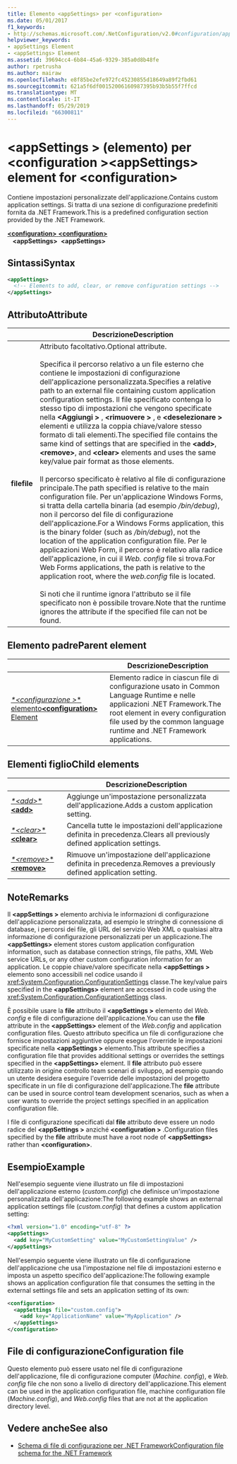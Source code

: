 ```yaml
---
title: Elemento <appSettings> per <configuration>
ms.date: 05/01/2017
f1_keywords:
- http://schemas.microsoft.com/.NetConfiguration/v2.0#configuration/appSettings
helpviewer_keywords:
- appSettings Element
- <appSettings> Element
ms.assetid: 39694cc4-6b84-45a6-9329-385a0d8b48fe
author: rpetrusha
ms.author: mairaw
ms.openlocfilehash: e8f85be2efe972fc45230855d18649a89f2fbd61
ms.sourcegitcommit: 621a5f6df00152006160987395b93b5b55f7ffcd
ms.translationtype: MT
ms.contentlocale: it-IT
ms.lasthandoff: 05/29/2019
ms.locfileid: "66300811"
---
```

# <a name="appsettings-element-for-configuration"></a><span data-ttu-id="cbf2e-102">\<appSettings > (elemento) per \<configuration ></span><span class="sxs-lookup"><span data-stu-id="cbf2e-102">\<appSettings> element for \<configuration></span></span>

<span data-ttu-id="cbf2e-103">Contiene impostazioni personalizzate dell'applicazione.</span><span class="sxs-lookup"><span data-stu-id="cbf2e-103">Contains custom application settings.</span></span> <span data-ttu-id="cbf2e-104">Si tratta di una sezione di configurazione predefiniti fornita da .NET Framework.</span><span class="sxs-lookup"><span data-stu-id="cbf2e-104">This is a predefined configuration section provided by the .NET Framework.</span></span>

<span data-ttu-id="cbf2e-105">[ **\<configuration>** ](~/docs/framework/configure-apps/file-schema/configuration-element.md) </span><span class="sxs-lookup"><span data-stu-id="cbf2e-105">[**\<configuration>**](~/docs/framework/configure-apps/file-schema/configuration-element.md) </span></span>  
<span data-ttu-id="cbf2e-106">&nbsp;&nbsp; **\<appSettings>**</span><span class="sxs-lookup"><span data-stu-id="cbf2e-106">&nbsp;&nbsp;**\<appSettings>**</span></span>

## <a name="syntax"></a><span data-ttu-id="cbf2e-107">Sintassi</span><span class="sxs-lookup"><span data-stu-id="cbf2e-107">Syntax</span></span>

```xml
<appSettings>
  <!-- Elements to add, clear, or remove configuration settings -->
</appSettings>
```

## <a name="attribute"></a><span data-ttu-id="cbf2e-108">Attributo</span><span class="sxs-lookup"><span data-stu-id="cbf2e-108">Attribute</span></span>

|           | <span data-ttu-id="cbf2e-109">Descrizione</span><span class="sxs-lookup"><span data-stu-id="cbf2e-109">Description</span></span> |
| --------- | ----------- |
| <span data-ttu-id="cbf2e-110">**file**</span><span class="sxs-lookup"><span data-stu-id="cbf2e-110">**file**</span></span>  | <span data-ttu-id="cbf2e-111">Attributo facoltativo.</span><span class="sxs-lookup"><span data-stu-id="cbf2e-111">Optional attribute.</span></span><br><br><span data-ttu-id="cbf2e-112">Specifica il percorso relativo a un file esterno che contiene le impostazioni di configurazione dell'applicazione personalizzata.</span><span class="sxs-lookup"><span data-stu-id="cbf2e-112">Specifies a relative path to an external file containing custom application configuration settings.</span></span> <span data-ttu-id="cbf2e-113">Il file specificato contenga lo stesso tipo di impostazioni che vengono specificate nella  **\<Aggiungi >** ,  **\<rimuovere >** , e  **\<deselezionare >** elementi e utilizza la coppia chiave/valore stesso formato di tali elementi.</span><span class="sxs-lookup"><span data-stu-id="cbf2e-113">The specified file contains the same kind of settings that are specified in the **\<add>**, **\<remove>**, and **\<clear>** elements and uses the same key/value pair format as those elements.</span></span><br><br><span data-ttu-id="cbf2e-114">Il percorso specificato è relativo al file di configurazione principale.</span><span class="sxs-lookup"><span data-stu-id="cbf2e-114">The path specified is relative to the main configuration file.</span></span> <span data-ttu-id="cbf2e-115">Per un'applicazione Windows Forms, si tratta della cartella binaria (ad esempio */bin/debug*), non il percorso del file di configurazione dell'applicazione.</span><span class="sxs-lookup"><span data-stu-id="cbf2e-115">For a Windows Forms application, this is the binary folder (such as */bin/debug*), not the location of the application configuration file.</span></span> <span data-ttu-id="cbf2e-116">Per le applicazioni Web Form, il percorso è relativo alla radice dell'applicazione, in cui il *Web. config* file si trova.</span><span class="sxs-lookup"><span data-stu-id="cbf2e-116">For Web Forms applications, the path is relative to the application root, where the *web.config* file is located.</span></span><br><br><span data-ttu-id="cbf2e-117">Si noti che il runtime ignora l'attributo se il file specificato non è possibile trovare.</span><span class="sxs-lookup"><span data-stu-id="cbf2e-117">Note that the runtime ignores the attribute if the specified file can not be found.</span></span> |

## <a name="parent-element"></a><span data-ttu-id="cbf2e-118">Elemento padre</span><span class="sxs-lookup"><span data-stu-id="cbf2e-118">Parent element</span></span>

|     | <span data-ttu-id="cbf2e-119">Descrizione</span><span class="sxs-lookup"><span data-stu-id="cbf2e-119">Description</span></span> |
| --- | ----------- |
| [<span data-ttu-id="cbf2e-120"> *\*\<configurazione >** elemento</span><span class="sxs-lookup"><span data-stu-id="cbf2e-120">**\<configuration>** Element</span></span>](~/docs/framework/configure-apps/file-schema/configuration-element.md) | <span data-ttu-id="cbf2e-121">Elemento radice in ciascun file di configurazione usato in Common Language Runtime e nelle applicazioni .NET Framework.</span><span class="sxs-lookup"><span data-stu-id="cbf2e-121">The root element in every configuration file used by the common language runtime and .NET Framework applications.</span></span> |

## <a name="child-elements"></a><span data-ttu-id="cbf2e-122">Elementi figlio</span><span class="sxs-lookup"><span data-stu-id="cbf2e-122">Child elements</span></span>

|     | <span data-ttu-id="cbf2e-123">Descrizione</span><span class="sxs-lookup"><span data-stu-id="cbf2e-123">Description</span></span> |
| --- | ----------- |
| [<span data-ttu-id="cbf2e-124"> *\*\<add>** </span><span class="sxs-lookup"><span data-stu-id="cbf2e-124">**\<add>**</span></span>](~/docs/framework/configure-apps/file-schema/appsettings/add-element-for-appsettings.md) | <span data-ttu-id="cbf2e-125">Aggiunge un'impostazione personalizzata dell'applicazione.</span><span class="sxs-lookup"><span data-stu-id="cbf2e-125">Adds a custom application setting.</span></span> |
| [<span data-ttu-id="cbf2e-126"> *\*\<clear>** </span><span class="sxs-lookup"><span data-stu-id="cbf2e-126">**\<clear>**</span></span>](~/docs/framework/configure-apps/file-schema/appsettings/clear-element-for-appsettings.md) | <span data-ttu-id="cbf2e-127">Cancella tutte le impostazioni dell'applicazione definita in precedenza.</span><span class="sxs-lookup"><span data-stu-id="cbf2e-127">Clears all previously defined application settings.</span></span> |
| [<span data-ttu-id="cbf2e-128"> *\*\<remove>** </span><span class="sxs-lookup"><span data-stu-id="cbf2e-128">**\<remove>**</span></span>](~/docs/framework/configure-apps/file-schema/appsettings/remove-element-for-appsettings.md) | <span data-ttu-id="cbf2e-129">Rimuove un'impostazione dell'applicazione definita in precedenza.</span><span class="sxs-lookup"><span data-stu-id="cbf2e-129">Removes a previously defined application setting.</span></span> |

## <a name="remarks"></a><span data-ttu-id="cbf2e-130">Note</span><span class="sxs-lookup"><span data-stu-id="cbf2e-130">Remarks</span></span>

<span data-ttu-id="cbf2e-131">Il  **\<appSettings >** elemento archivia le informazioni di configurazione dell'applicazione personalizzata, ad esempio le stringhe di connessione di database, i percorsi dei file, gli URL del servizio Web XML o qualsiasi altra informazione di configurazione personalizzati per un applicazione.</span><span class="sxs-lookup"><span data-stu-id="cbf2e-131">The **\<appSettings>** element stores custom application configuration information, such as database connection strings, file paths, XML Web service URLs, or any other custom configuration information for an application.</span></span> <span data-ttu-id="cbf2e-132">Le coppie chiave/valore specificate nella  **\<appSettings >** elemento sono accessibili nel codice usando il <xref:System.Configuration.ConfigurationSettings> classe.</span><span class="sxs-lookup"><span data-stu-id="cbf2e-132">The key/value pairs specified in the **\<appSettings>** element are accessed in code using the <xref:System.Configuration.ConfigurationSettings> class.</span></span>

<span data-ttu-id="cbf2e-133">È possibile usare la **file** attributo il  **\<appSettings >** elemento del *Web. config* e file di configurazione dell'applicazione.</span><span class="sxs-lookup"><span data-stu-id="cbf2e-133">You can use the **file** attribute in the **\<appSettings>** element of the *Web.config* and application configuration files.</span></span> <span data-ttu-id="cbf2e-134">Questo attributo specifica un file di configurazione che fornisce impostazioni aggiuntive oppure esegue l'override le impostazioni specificate nella  **\<appSettings >** elemento.</span><span class="sxs-lookup"><span data-stu-id="cbf2e-134">This attribute specifies a configuration file that provides additional settings or overrides the settings specified in the **\<appSettings>** element.</span></span> <span data-ttu-id="cbf2e-135">Il **file** attributo può essere utilizzato in origine controllo team scenari di sviluppo, ad esempio quando un utente desidera eseguire l'override delle impostazioni del progetto specificate in un file di configurazione dell'applicazione.</span><span class="sxs-lookup"><span data-stu-id="cbf2e-135">The **file** attribute can be used in source control team development scenarios, such as when a user wants to override the project settings specified in an application configuration file.</span></span>

<span data-ttu-id="cbf2e-136">I file di configurazione specificati dal **file** attributo deve essere un nodo radice del  **\<appSettings >** anziché  **\<configuration >** .</span><span class="sxs-lookup"><span data-stu-id="cbf2e-136">Configuration files specified by the **file** attribute must have a root node of **\<appSettings>** rather than **\<configuration>**.</span></span>

## <a name="example"></a><span data-ttu-id="cbf2e-137">Esempio</span><span class="sxs-lookup"><span data-stu-id="cbf2e-137">Example</span></span>

<span data-ttu-id="cbf2e-138">Nell'esempio seguente viene illustrato un file di impostazioni dell'applicazione esterno (*custom.config*) che definisce un'impostazione personalizzata dell'applicazione:</span><span class="sxs-lookup"><span data-stu-id="cbf2e-138">The following example shows an external application settings file (*custom.config*) that defines a custom application setting:</span></span>

```xml
<?xml version="1.0" encoding="utf-8" ?>
<appSettings>
  <add key="MyCustomSetting" value="MyCustomSettingValue" />
</appSettings>
```

<span data-ttu-id="cbf2e-139">Nell'esempio seguente viene illustrato un file di configurazione dell'applicazione che usa l'impostazione nel file di impostazioni esterno e imposta un aspetto specifico dell'applicazione:</span><span class="sxs-lookup"><span data-stu-id="cbf2e-139">The following example shows an application configuration file that consumes the setting in the external settings file and sets an application setting of its own:</span></span>

```xml
<configuration>
  <appSettings file="custom.config">
    <add key="ApplicationName" value="MyApplication" />
  </appSettings>
</configuration>
```

## <a name="configuration-file"></a><span data-ttu-id="cbf2e-140">File di configurazione</span><span class="sxs-lookup"><span data-stu-id="cbf2e-140">Configuration file</span></span>

<span data-ttu-id="cbf2e-141">Questo elemento può essere usato nel file di configurazione dell'applicazione, file di configurazione computer (*Machine. config*), e *Web. config* file che non sono a livello di directory dell'applicazione.</span><span class="sxs-lookup"><span data-stu-id="cbf2e-141">This element can be used in the application configuration file, machine configuration file (*Machine.config*), and *Web.config* files that are not at the application directory level.</span></span>

## <a name="see-also"></a><span data-ttu-id="cbf2e-142">Vedere anche</span><span class="sxs-lookup"><span data-stu-id="cbf2e-142">See also</span></span>

- [<span data-ttu-id="cbf2e-143">Schema di file di configurazione per .NET Framework</span><span class="sxs-lookup"><span data-stu-id="cbf2e-143">Configuration file schema for the .NET Framework</span></span>](~/docs/framework/configure-apps/file-schema/index.md)
